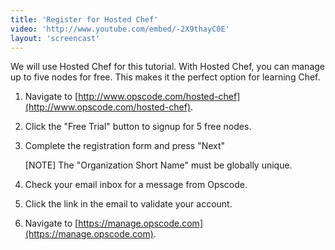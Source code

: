 ```yaml
---
title: 'Register for Hosted Chef'
video: 'http://www.youtube.com/embed/-2X9thayC0E'
layout: 'screencast'
---
```


We will use Hosted Chef for this tutorial. With Hosted Chef, you can manage up to five nodes for free. This makes it the perfect option for learning Chef.

1. Navigate to [http://www.opscode.com/hosted-chef](http://www.opscode.com/hosted-chef).

1. Click the "Free Trial" button to signup for 5 free nodes.

1. Complete the registration form and press "Next"

    [NOTE] The "Organization Short Name" must be globally unique.

1. Check your email inbox for a message from Opscode.

1. Click the link in the email to validate your account.

1. Navigate to [https://manage.opscode.com](https://manage.opscode.com).
